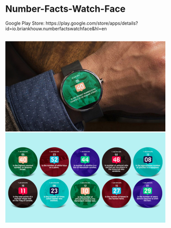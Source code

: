 # Number-Facts-Watch-Face

<p>Google Play Store: https://play.google.com/store/apps/details?id=io.briankhouw.numberfactswatchface&hl=en</p>
<br>
<img src="https://raw.githubusercontent.com/tjosan007/Number-Facts-Watch-Face/master/GP_02.jpg" width="500px"><br>
<img src="https://raw.githubusercontent.com/tjosan007/Number-Facts-Watch-Face/master/GP_03.jpg "width="500px">


